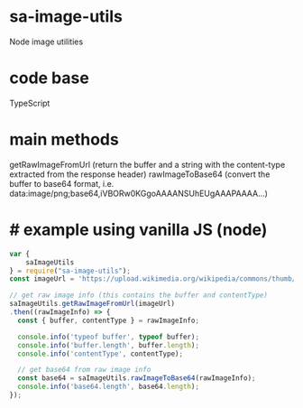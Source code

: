 # sa-image-utils
Node image utilities

# code base
TypeScript

# main methods
getRawImageFromUrl (return the buffer and a string with the content-type extracted from the response header)
rawImageToBase64 (convert the buffer to base64 format, i.e. data:image/png;base64,iVBORw0KGgoAAAANSUhEUgAAAPAAAA...)

# # example using vanilla JS (node)
```javascript
var {
	saImageUtils 
} = require("sa-image-utils");
const imageUrl = 'https://upload.wikimedia.org/wikipedia/commons/thumb/6/6a/JavaScript-logo.png/240px-JavaScript-logo.png';

// get raw image info (this contains the buffer and contentType)
saImageUtils.getRawImageFromUrl(imageUrl)
.then((rawImageInfo) => {
  const { buffer, contentType } = rawImageInfo;

  console.info('typeof buffer', typeof buffer);
  console.info('buffer.length', buffer.length);
  console.info('contentType', contentType);

  // get base64 from raw image info
  const base64 = saImageUtils.rawImageToBase64(rawImageInfo);
  console.info('base64.length', base64.length);
});
```

